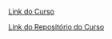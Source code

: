 <a href="https://www.udemy.com/curso-docker/" target="_blank">Link do Curso</a>

<a href="https://github.com/cod3rcursos/curso-docker" target="_blank">Link do Repositório do Curso</a>


